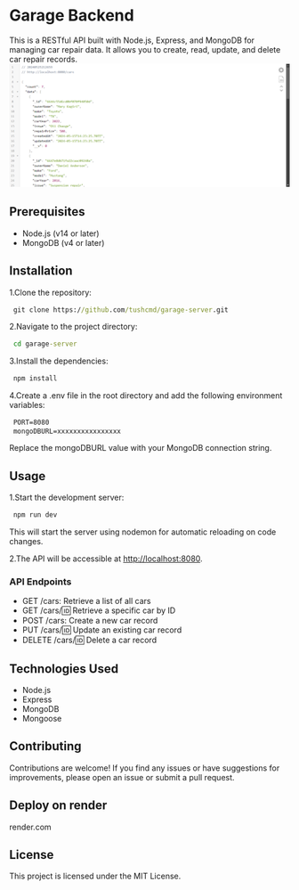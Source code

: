 # Garage Backend

This is a RESTful API built with Node.js, Express, and MongoDB for managing car repair data. It allows you to create, read, update, and delete car repair records.
![localhost8080](/localhost8080.png)

## Prerequisites

- Node.js (v14 or later)
- MongoDB (v4 or later)

## Installation

1.Clone the repository:

```cmd
 git clone https://github.com/tushcmd/garage-server.git
```

2.Navigate to the project directory:

```cmd
 cd garage-server
```

3.Install the dependencies:

```cmd
 npm install
```

4.Create a .env file in the root directory and add the following environment variables:

```env
 PORT=8080
 mongoDBURL=xxxxxxxxxxxxxxxx
```

Replace the mongoDBURL value with your MongoDB connection string.

## Usage

1.Start the development server:

```cmd
 npm run dev
```

This will start the server using nodemon for automatic reloading on code changes.

2.The API will be accessible at <http://localhost:8080>.

### API Endpoints

- GET /cars: Retrieve a list of all cars
- GET /cars/:id: Retrieve a specific car by ID
- POST /cars: Create a new car record
- PUT /cars/:id: Update an existing car record
- DELETE /cars/:id: Delete a car record

## Technologies Used

- Node.js
- Express
- MongoDB
- Mongoose

## Contributing

Contributions are welcome! If you find any issues or have suggestions for improvements, please open an issue or submit a pull request.

## Deploy on render

render.com

## License

This project is licensed under the MIT License.

